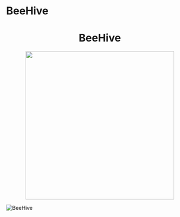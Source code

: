 # BeeHive

<h1 align="center"> BeeHive </h1>

<p align="center">
<img src="https://user-images.githubusercontent.com/83240004/152610107-5a7dc7a1-5672-450c-8c03-67d5b249ba0e.png" width="400" height="auto"/>
</p>

![BeeHive](https://user-images.githubusercontent.com/83240004/152610874-a6f50491-0fa8-49ae-8bb3-06131d5f68c3.png)



